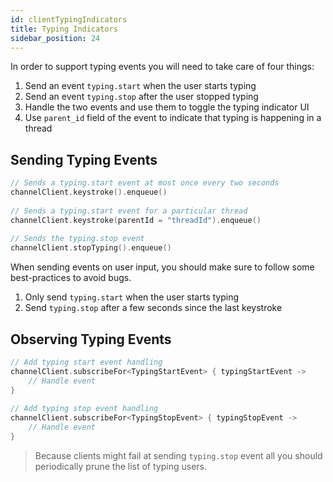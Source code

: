 ```yaml
---
id: clientTypingIndicators
title: Typing Indicators
sidebar_position: 24
---
```


In order to support typing events you will need to take care of four things:
1. Send an event `typing.start` when the user starts typing
2. Send an event `typing.stop` after the user stopped typing
3. Handle the two events and use them to toggle the typing indicator UI
4. Use `parent_id` field of the event to indicate that typing is happening in a thread

## Sending Typing Events

```kotlin
// Sends a typing.start event at most once every two seconds 
channelClient.keystroke().enqueue() 
 
// Sends a typing.start event for a particular thread 
channelClient.keystroke(parentId = "threadId").enqueue() 
 
// Sends the typing.stop event 
channelClient.stopTyping().enqueue()
```

When sending events on user input, you should make sure to follow some best-practices to avoid bugs.

1. Only send `typing.start` when the user starts typing
2. Send `typing.stop` after a few seconds since the last keystroke

## Observing Typing Events

```kotlin
// Add typing start event handling 
channelClient.subscribeFor<TypingStartEvent> { typingStartEvent -> 
    // Handle event 
} 
 
// Add typing stop event handling 
channelClient.subscribeFor<TypingStopEvent> { typingStopEvent -> 
    // Handle event 
}
```

> Because clients might fail at sending `typing.stop` event all you should periodically prune the list of typing users.
